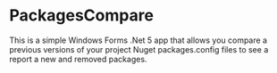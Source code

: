 # PackagesCompare
This is a simple Windows Forms .Net 5 app that allows you compare a previous versions of your project Nuget packages.config files to see a report a new and removed packages.
